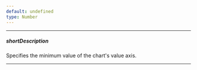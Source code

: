 ```yaml
---
default: undefined
type: Number
---
```

---
##### shortDescription
Specifies the minimum value of the chart's value axis.

---
